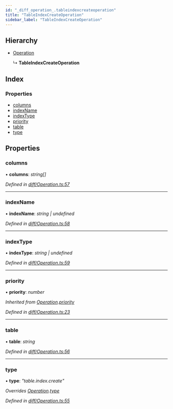 ```yaml
---
id: "_diff_operation_.tableindexcreateoperation"
title: "TableIndexCreateOperation"
sidebar_label: "TableIndexCreateOperation"
---
```


## Hierarchy

* [Operation](_diff_operation_.operation.md)

  ↳ **TableIndexCreateOperation**

## Index

### Properties

* [columns](_diff_operation_.tableindexcreateoperation.md#columns)
* [indexName](_diff_operation_.tableindexcreateoperation.md#indexname)
* [indexType](_diff_operation_.tableindexcreateoperation.md#indextype)
* [priority](_diff_operation_.tableindexcreateoperation.md#priority)
* [table](_diff_operation_.tableindexcreateoperation.md#table)
* [type](_diff_operation_.tableindexcreateoperation.md#type)

## Properties

###  columns

• **columns**: *string[]*

*Defined in [diff/Operation.ts:57](https://github.com/aerogear/graphback/blob/63664df15/packages/graphql-migrations/src/diff/Operation.ts#L57)*

___

###  indexName

• **indexName**: *string | undefined*

*Defined in [diff/Operation.ts:58](https://github.com/aerogear/graphback/blob/63664df15/packages/graphql-migrations/src/diff/Operation.ts#L58)*

___

###  indexType

• **indexType**: *string | undefined*

*Defined in [diff/Operation.ts:59](https://github.com/aerogear/graphback/blob/63664df15/packages/graphql-migrations/src/diff/Operation.ts#L59)*

___

###  priority

• **priority**: *number*

*Inherited from [Operation](_diff_operation_.operation.md).[priority](_diff_operation_.operation.md#priority)*

*Defined in [diff/Operation.ts:23](https://github.com/aerogear/graphback/blob/63664df15/packages/graphql-migrations/src/diff/Operation.ts#L23)*

___

###  table

• **table**: *string*

*Defined in [diff/Operation.ts:56](https://github.com/aerogear/graphback/blob/63664df15/packages/graphql-migrations/src/diff/Operation.ts#L56)*

___

###  type

• **type**: *"table.index.create"*

*Overrides [Operation](_diff_operation_.operation.md).[type](_diff_operation_.operation.md#type)*

*Defined in [diff/Operation.ts:55](https://github.com/aerogear/graphback/blob/63664df15/packages/graphql-migrations/src/diff/Operation.ts#L55)*
